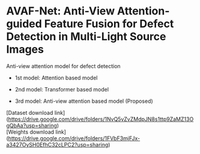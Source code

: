 # AVAF-Net: Anti-View Attention-guided Feature Fusion for Defect Detection in Multi-Light Source Images 
Anti-view attention model for defect detection


- 1st model: Attention based model

- 2nd model: Transformer based model

- 3rd model: Anti-view attention based model (Proposed)



[Dataset download link] (https://drive.google.com/drive/folders/1NvQ5vZvZMdpJN8s1ttp9ZaMZ13OgQbAa?usp=sharing)<br>[Weights download link] (https://drive.google.com/drive/folders/1FVbF3mjFJx-a3427OySH0EfhC32cLPC2?usp=sharing)

